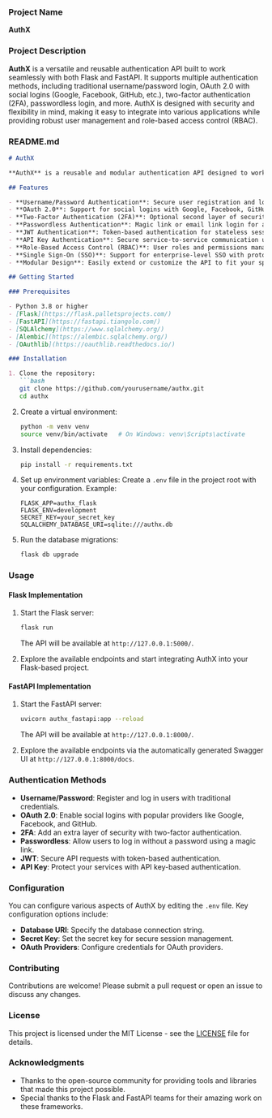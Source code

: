 ### Project Name
**AuthX**

### Project Description
**AuthX** is a versatile and reusable authentication API built to work seamlessly with both Flask and FastAPI. It supports multiple authentication methods, including traditional username/password login, OAuth 2.0 with social logins (Google, Facebook, GitHub, etc.), two-factor authentication (2FA), passwordless login, and more. AuthX is designed with security and flexibility in mind, making it easy to integrate into various applications while providing robust user management and role-based access control (RBAC).

### README.md
```markdown
# AuthX

**AuthX** is a reusable and modular authentication API designed to work with both Flask and FastAPI. It offers a wide range of authentication methods, making it an ideal solution for projects that require secure and flexible user authentication.

## Features

- **Username/Password Authentication**: Secure user registration and login with hashed passwords.
- **OAuth 2.0**: Support for social logins with Google, Facebook, GitHub, and more.
- **Two-Factor Authentication (2FA)**: Optional second layer of security with OTP via SMS or email.
- **Passwordless Authentication**: Magic link or email link login for a seamless user experience.
- **JWT Authentication**: Token-based authentication for stateless sessions.
- **API Key Authentication**: Secure service-to-service communication using API keys.
- **Role-Based Access Control (RBAC)**: User roles and permissions management.
- **Single Sign-On (SSO)**: Support for enterprise-level SSO with protocols like SAML and OpenID Connect.
- **Modular Design**: Easily extend or customize the API to fit your specific needs.

## Getting Started

### Prerequisites

- Python 3.8 or higher
- [Flask](https://flask.palletsprojects.com/)
- [FastAPI](https://fastapi.tiangolo.com/)
- [SQLAlchemy](https://www.sqlalchemy.org/)
- [Alembic](https://alembic.sqlalchemy.org/)
- [OAuthlib](https://oauthlib.readthedocs.io/)

### Installation

1. Clone the repository:
   ```bash
   git clone https://github.com/yourusername/authx.git
   cd authx
   ```

2. Create a virtual environment:
   ```bash
   python -m venv venv
   source venv/bin/activate   # On Windows: venv\Scripts\activate
   ```

3. Install dependencies:
   ```bash
   pip install -r requirements.txt
   ```

4. Set up environment variables:
   Create a `.env` file in the project root with your configuration. Example:
   ```env
   FLASK_APP=authx_flask
   FLASK_ENV=development
   SECRET_KEY=your_secret_key
   SQLALCHEMY_DATABASE_URI=sqlite:///authx.db
   ```

5. Run the database migrations:
   ```bash
   flask db upgrade
   ```

### Usage

#### Flask Implementation

1. Start the Flask server:
   ```bash
   flask run
   ```
   The API will be available at `http://127.0.0.1:5000/`.

2. Explore the available endpoints and start integrating AuthX into your Flask-based project.

#### FastAPI Implementation

1. Start the FastAPI server:
   ```bash
   uvicorn authx_fastapi:app --reload
   ```
   The API will be available at `http://127.0.0.1:8000/`.

2. Explore the available endpoints via the automatically generated Swagger UI at `http://127.0.0.1:8000/docs`.

### Authentication Methods

- **Username/Password**: Register and log in users with traditional credentials.
- **OAuth 2.0**: Enable social logins with popular providers like Google, Facebook, and GitHub.
- **2FA**: Add an extra layer of security with two-factor authentication.
- **Passwordless**: Allow users to log in without a password using a magic link.
- **JWT**: Secure API requests with token-based authentication.
- **API Key**: Protect your services with API key-based authentication.

### Configuration

You can configure various aspects of AuthX by editing the `.env` file. Key configuration options include:

- **Database URI**: Specify the database connection string.
- **Secret Key**: Set the secret key for secure session management.
- **OAuth Providers**: Configure credentials for OAuth providers.

### Contributing

Contributions are welcome! Please submit a pull request or open an issue to discuss any changes.

### License

This project is licensed under the MIT License - see the [LICENSE](LICENSE) file for details.

### Acknowledgments

- Thanks to the open-source community for providing tools and libraries that made this project possible.
- Special thanks to the Flask and FastAPI teams for their amazing work on these frameworks.
